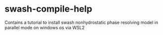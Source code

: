 # swash-compile-help
Contains a tutorial to install swash nonhydrostatic phase resolving model in parallel mode on windows os via WSL2
